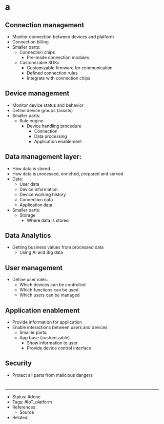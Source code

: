 # a

## Connection management
- Monitor connection between devices and platform
- Connection billing
- Smaller parts:
	- Connection chips
		- Pre-made connection modules
	- Customizable SDKs
		- Customizable firmware for communication
		- Defined connection rules
		- Integrate with connection chips

## Device management
- Monitor device status and behavior
- Define device groups (assets)
- Smaller parts:
	- Rule engine
		- Device handling procedure
			- Connection
			- Data processing
			- Application enablement

## Data management layer:
- How data is stored
- How data is processed, enriched, prepared and served
- Data:
	- User data
	- Device information
	- Device working history
	- Connection data
	- Application data
- Smaller parts:
	- Storage
		- Where data is stored

## Data Analytics
- Getting business values from processed data
	- Using AI and Big data

## User management
- Define user roles:
	- Which devices can be controlled
	- Which functions can be used
	- Which users can be managed

## Application enablement
- Provide information for application
- Enable interactions between users and devices
	- Smaller parts:
	- App base (customizable)
		- Show information to user
		- Provide device control interface

## Security
- Protect all parts from malicious dangers

#
---
- Status: #done
- Tags: #IoT_platform
- References:
	- Source
- Related:
